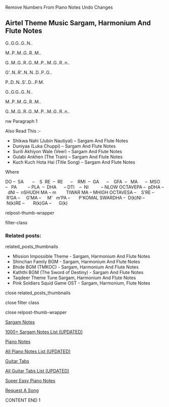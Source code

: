 
Remove Numbers From Piano Notes
Undo Changes



## Airtel Theme Music Sargam, Harmonium And Flute Notes



G..G.G..G..N..



M..P..M..G..R..M..



G..M..G..R..G..M..P…M..G..R..n..



G’..N..R’..N..N..D..P..G..



P..D..N..S’..D…P.M.



G..G.G..G..N..



M..P..M..G..R..M..



G..M..G..R..G..M..P…M..G..R..n..



nw Paragraph 1

Also Read This :-



* Shikwa Nahi (Jubin Nautiyal) – Sargam And Flute Notes
* Duniyaa (Luka Chuppi) – Sargam And Flute Notes
* Surili Akhiyon Wale (Veer) – Sargam And Flute Notes
* Gulabi Ankhen (The Train) – Sargam And Flute Notes
* Kuch Kuch Hota Hai (Title Song) – Sargam And Flute Notes



Where



DO –  SA       –    S  RE  –  RE      –    RMI  –  GA      –    GFA  –   MA      –  MSO  –   PA         – PLA  –  DHA      – DTI    –  NI          – NLOW OCTAVEPA –  pDHA –  dNI –  nSHUDH MA – m        TIWAR MA – MHIGH OCTAVESA –    S’RE –     R’GA –     G’MA –     M’   m’PA –       P’KOMAL SWARDHA –  D(k)NI –       N(k)RE –       R(k)GA –      G(k)



relpost-thumb-wrapper

filter-class

### Related posts:

related_posts_thumbnails

* Mission Impossible Theme - Sargam, Harmonium And Flute Notes
* Shinchan Family BGM - Sargam, Harmonium And Flute Notes
* Bhide BGM (TMKOC) - Sargam, Harmonium And Flute Notes
* Kaththi BGM (The Sword of Destiny) - Sargam And Flute Notes
* Taqdeer Theme Tune Sargam, Harmonium And Flute Notes
* Pink Soldiers Squid Game OST - Sargam, Harmonium, Flute Notes

close related_posts_thumbnails

close filter class

close relpost-thumb-wrapper

[Sargam Notes](https://www.notationsworld.com/sargam-notes.html)

[1000+ Sargam Notes List (UPDATED)](https://www.notationsworld.com/all-songs-list-sargam-notes.html)

[Piano Notes](https://www.notationsworld.com/piano-notes.html)

[All Piano Notes List (UPDATED)](https://www.notationsworld.com/all-songs-list-piano-notes.html)

[Guitar Tabs](https://www.notationsworld.com/guitar-tabs.html)

[All Guitar Tabs List (UPDATED)](https://www.notationsworld.com/all-songs-list-guitar-tabs.html)

[Super Easy Piano Notes](https://studywall.in/)

[Request A Song](https://www.notationsworld.com/request-a-song.html)

CONTENT END 1

